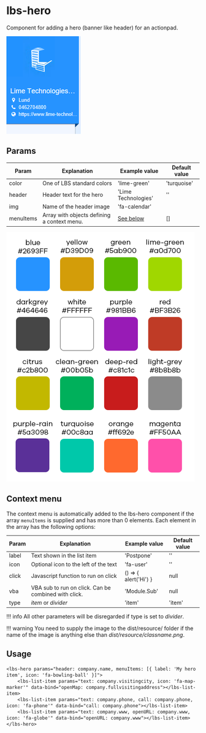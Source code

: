 
# lbs-hero
Component for adding a hero (banner like header) for an actionpad.

![The LBS Hero](../assets/images/lbs-hero.png)


## Params
Param           | Explanation                                   | Example value                 | Default value
--------------- | -------------------------------               |-------------------            | -------------
color           | One of LBS standard colors                    | 'lime-green'                  | 'turquoise'
header          | Header text for the hero                      | 'Lime Technologies'           | ''
img             | Name of the header image                      | 'fa-calendar'                 |
menuItems       | Array with objects defining a context menu.   | [See below](#context-menu)    | []

![LBS Colors](../assets/images/lbs-colors.png)

## Context menu
The context menu is automatically added to the lbs-hero component if the array `menuItems` is supplied and has more than 0 elements. Each element in the array has the following options:

Param           | Explanation                     | Example value      | Default value
--------------- | ------------------------------- | ------------------ | --------------
label           | Text shown in the list item     | 'Postpone'         | ''
icon            | Optional icon to the left of the text | 'fa-user'    | ''
click           | Javascript function to run on click | () => { alert('Hi') } | null
vba             | VBA sub to run on click. Can be combined with click. | 'Module.Sub' | null
type            | _item_ or _divider_             | 'item'             | 'item'

!!! info
    All other parameters will be disregarded if type is set to _divider_.

!!! warning
    You need to supply the image to the dist/resource/ folder if the name of the image is anything else than _dist/resource/classname.png_.

## Usage
```
<lbs-hero params="header: company.name, menuItems: [{ label: 'My hero item', icon: 'fa-bowling-ball' }]">
    <lbs-list-item params="text: company.visitingcity, icon: 'fa-map-marker'" data-bind="openMap: company.fullvisitingaddress"></lbs-list-item>
    <lbs-list-item params="text: company.phone, call: company.phone, icon: 'fa-phone'" data-bind="call: company.phone"></lbs-list-item>
    <lbs-list-item params="text: company.www, openURL: company.www, icon: 'fa-globe'" data-bind="openURL: company.www"></lbs-list-item>
</lbs-hero>
```